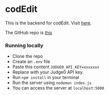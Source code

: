 # codEdit

This is the backend for codEdit. Visit [here](https://codedit-alpha.vercel.app). 

The GitHub repo is [this](https://github.com/panda9903/codedit)

### Running locally
- Clone the repo
- Create an `.env` file
- Paste this content `JUDGE0_API_KEY=xxxxxxx`
- Replace with your Judge0 API key.
- Run `npm install` in your terminal
- Run the server using `nodemon index.js`
- You can access the server at `localhost:5000`
